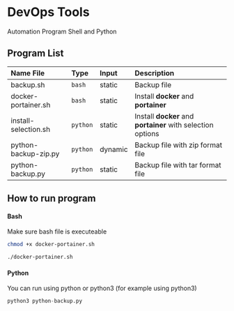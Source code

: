 # DevOps Tools
Automation Program Shell and Python

## Program List

| Name File | Type     | Input | Description                |
| :-------- | :------- | :------- |:------------------------- |
| backup.sh | `bash` | static | Backup file |
| docker-portainer.sh | `bash` | static | Install **docker** and **portainer** |
| install-selection.sh | `python` | static | Install **docker** and **portainer** with selection options|
| python-backup-zip.py | `python` | dynamic | Backup file with zip format file |
| python-backup.py | `python` | static | Backup file with tar format file |

## How to run program
#### Bash
Make sure bash file is executeable
```bash
chmod +x docker-portainer.sh
```
```bash
./docker-portainer.sh
```
#### Python
You can run using python or python3 (for example using python3)
```python
python3 python-backup.py
```
